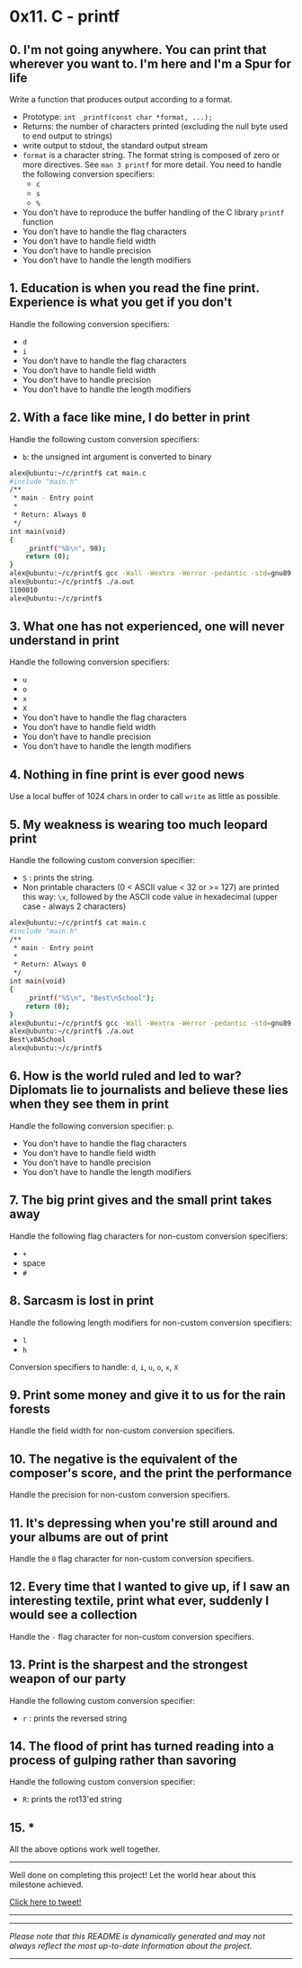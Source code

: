 # 0x11. C - printf

## 0. I'm not going anywhere. You can print that wherever you want to. I'm here and I'm a Spur for life

Write a function that produces output according to a format.

* Prototype: `int _printf(const char *format, ...);`
* Returns: the number of characters printed (excluding the null byte used to end output to strings)
* write output to stdout, the standard output stream
* `format` is a character string. The format string is composed of zero or more directives. See `man 3 printf` for more detail. You need to handle the following conversion specifiers:
  * `c`
  * `s`
  * `%`
* You don’t have to reproduce the buffer handling of the C library `printf` function
* You don’t have to handle the flag characters
* You don’t have to handle field width
* You don’t have to handle precision
* You don’t have to handle the length modifiers


## 1. Education is when you read the fine print. Experience is what you get if you don't

Handle the following conversion specifiers:

* `d`
* `i`
* You don’t have to handle the flag characters
* You don’t have to handle field width
* You don’t have to handle precision
* You don’t have to handle the length modifiers


## 2. With a face like mine, I do better in print

Handle the following custom conversion specifiers:

* `b`: the unsigned int argument is converted to binary

```bash
alex@ubuntu:~/c/printf$ cat main.c
#include "main.h"
/**
 * main - Entry point
 *
 * Return: Always 0
 */
int main(void)
{
    _printf("%b\n", 98);
    return (0);
}
alex@ubuntu:~/c/printf$ gcc -Wall -Wextra -Werror -pedantic -std=gnu89 main.c
alex@ubuntu:~/c/printf$ ./a.out
1100010
alex@ubuntu:~/c/printf$
```

## 3. What one has not experienced, one will never understand in print

Handle the following conversion specifiers:

* `u`
* `o`
* `x`
* `X`
* You don’t have to handle the flag characters
* You don’t have to handle field width
* You don’t have to handle precision
* You don’t have to handle the length modifiers


## 4. Nothing in fine print is ever good news

Use a local buffer of 1024 chars in order to call `write` as little as possible.


## 5. My weakness is wearing too much leopard print

Handle the following custom conversion specifier:

* `S` : prints the string.
* Non printable characters (0 < ASCII value < 32 or >= 127) are printed this way: `\x`, followed by the ASCII code value in hexadecimal (upper case - always 2 characters)

```bash
alex@ubuntu:~/c/printf$ cat main.c
#include "main.h"
/**
 * main - Entry point
 *
 * Return: Always 0
 */
int main(void)
{
    _printf("%S\n", "Best\nSchool");
    return (0);
}
alex@ubuntu:~/c/printf$ gcc -Wall -Wextra -Werror -pedantic -std=gnu89 main.c
alex@ubuntu:~/c/printf$ ./a.out
Best\x0ASchool
alex@ubuntu:~/c/printf$
```

## 6. How is the world ruled and led to war? Diplomats lie to journalists and believe these lies when they see them in print

Handle the following conversion specifier: `p`.

* You don’t have to handle the flag characters
* You don’t have to handle field width
* You don’t have to handle precision
* You don’t have to handle the length modifiers


## 7. The big print gives and the small print takes away

Handle the following flag characters for non-custom conversion specifiers:

* `+`
* space
* `#`


## 8. Sarcasm is lost in print

Handle the following length modifiers for non-custom conversion specifiers:

* `l`
* `h`

Conversion specifiers to handle: `d`, `i`, `u`, `o`, `x`, `X`


## 9. Print some money and give it to us for the rain forests

Handle the field width for non-custom conversion specifiers.


## 10. The negative is the equivalent of the composer's score, and the print the performance

Handle the precision for non-custom conversion specifiers.


## 11. It's depressing when you're still around and your albums are out of print

Handle the `0` flag character for non-custom conversion specifiers.


## 12. Every time that I wanted to give up, if I saw an interesting textile, print what ever, suddenly I would see a collection

Handle the `-` flag character for non-custom conversion specifiers.


## 13. Print is the sharpest and the strongest weapon of our party

Handle the following custom conversion specifier:

* `r` : prints the reversed string


## 14. The flood of print has turned reading into a process of gulping rather than savoring

Handle the following custom conversion specifier:

* `R`: prints the rot13'ed string


## 15. *

All the above options work well together.


---

Well done on completing this project! Let the world hear about this milestone achieved.

[Click here to tweet!](https://twitter.com/intent/tweet?text=I+have+successfully+completed+my+printf+project+on+%23ALX_SE+%40facesofalxse)


---


---

*Please note that this README is dynamically generated and may not always reflect the most up-to-date information about the project.*

---
